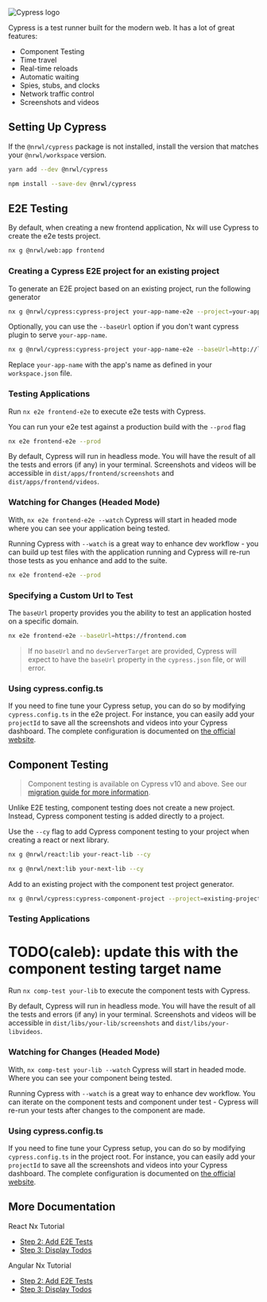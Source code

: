 ![Cypress logo](/shared/cypress-logo.png)

Cypress is a test runner built for the modern web. It has a lot of great features:

- Component Testing
- Time travel
- Real-time reloads
- Automatic waiting
- Spies, stubs, and clocks
- Network traffic control
- Screenshots and videos

## Setting Up Cypress

If the `@nrwl/cypress` package is not installed, install the version that matches your `@nrwl/workspace` version.

```bash
yarn add --dev @nrwl/cypress
```

```bash
npm install --save-dev @nrwl/cypress
```

## E2E Testing

By default, when creating a new frontend application, Nx will use Cypress to create the e2e tests project.

```bash
nx g @nrwl/web:app frontend
```

### Creating a Cypress E2E project for an existing project

To generate an E2E project based on an existing project, run the following generator

```bash
nx g @nrwl/cypress:cypress-project your-app-name-e2e --project=your-app-name
```

Optionally, you can use the `--baseUrl` option if you don't want cypress plugin to serve `your-app-name`.

```bash
nx g @nrwl/cypress:cypress-project your-app-name-e2e --baseUrl=http://localhost:4200
```

Replace `your-app-name` with the app's name as defined in your `workspace.json` file.

### Testing Applications

Run `nx e2e frontend-e2e` to execute e2e tests with Cypress.

You can run your e2e test against a production build with the `--prod` flag

```bash
nx e2e frontend-e2e --prod
```

By default, Cypress will run in headless mode. You will have the result of all the tests and errors (if any) in your
terminal. Screenshots and videos will be accessible in `dist/apps/frontend/screenshots` and `dist/apps/frontend/videos`.

### Watching for Changes (Headed Mode)

With, `nx e2e frontend-e2e --watch` Cypress will start in headed mode where you can see your application being tested.

Running Cypress with `--watch` is a great way to enhance dev workflow - you can build up test files with the application
running and Cypress will re-run those tests as you enhance and add to the suite.

```bash
nx e2e frontend-e2e --prod
```

### Specifying a Custom Url to Test

The `baseUrl` property provides you the ability to test an application hosted on a specific domain.

```bash
nx e2e frontend-e2e --baseUrl=https://frontend.com
```

> If no `baseUrl` and no `devServerTarget` are provided, Cypress will expect to have the `baseUrl` property in
> the `cypress.json` file, or will error.

### Using cypress.config.ts

If you need to fine tune your Cypress setup, you can do so by modifying `cypress.config.ts` in the e2e project. For
instance,
you can easily add your `projectId` to save all the screenshots and videos into your Cypress dashboard. The complete
configuration is documented
on [the official website](https://docs.cypress.io/guides/references/configuration.html#Options).

## Component Testing

> Component testing is available on Cypress v10 and above. See
> our [migration guide for more information](/cypress/cypress-v10-migration).

Unlike E2E testing, component testing does not create a new project. Instead, Cypress component testing is added
directly to a project.

Use the `--cy` flag to add Cypress component testing to your project when creating a react or next library.

```bash
nx g @nrwl/react:lib your-react-lib --cy
```

```bash
nx g @nrwl/next:lib your-next-lib --cy
```

Add to an existing project with the component test project generator.

```bash
nx g @nrwl/cypress:cypress-component-project --project=existing-project-name --component-type=<react|next>
```

### Testing Applications

# TODO(caleb): update this with the component testing target name

Run `nx comp-test your-lib` to execute the component tests with Cypress.

By default, Cypress will run in headless mode. You will have the result of all the tests and errors (if any) in your
terminal. Screenshots and videos will be accessible in `dist/libs/your-lib/screenshots` and `dist/libs/your-libvideos`.

### Watching for Changes (Headed Mode)

With, `nx comp-test your-lib --watch` Cypress will start in headed mode. Where you can see your component being tested.

Running Cypress with `--watch` is a great way to enhance dev workflow. You can iterate on the component tests and
component under test - Cypress will re-run your tests after changes to the component are made.

### Using cypress.config.ts

If you need to fine tune your Cypress setup, you can do so by modifying `cypress.config.ts` in the project root. For
instance,
you can easily add your `projectId` to save all the screenshots and videos into your Cypress dashboard. The complete
configuration is documented
on [the official website](https://docs.cypress.io/guides/references/configuration.html#Options).

## More Documentation

React Nx Tutorial

- [Step 2: Add E2E Tests](/react-tutorial/02-add-e2e-test)
- [Step 3: Display Todos](/react-tutorial/03-display-todos)

Angular Nx Tutorial

- [Step 2: Add E2E Tests](/angular-tutorial/02-add-e2e-test)
- [Step 3: Display Todos](/angular-tutorial/03-display-todos)
